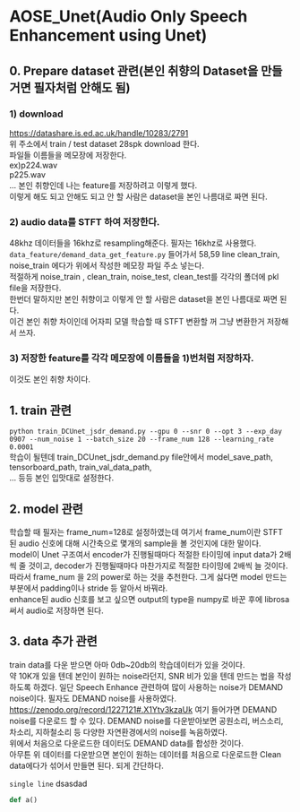 # AOSE_Unet(Audio Only Speech Enhancement using Unet)  

## 0. Prepare dataset 관련(본인 취향의 Dataset을 만들거면 필자처럼 안해도 됨)
### 1) download
https://datashare.is.ed.ac.uk/handle/10283/2791  
위 주소에서 train / test dataset 28spk download 한다.  
파일들 이름들을 메모장에 저장한다.  
ex)p224.wav  
p225.wav  
...
본인 취향인데 나는 feature를 저장하려고 이렇게 했다.  
이렇게 해도 되고 안해도 되고 안 할 사람은 dataset을 본인 나름대로 짜면 된다.  

### 2) audio data를 STFT 하여 저장한다.  
48khz 데이터들을 16khz로 resampling해준다. 필자는 16khz로 사용했다.
```data_feature/demand_data_get_feature.py``` 들어가서 58,59 line clean_train, noise_train 에다가 위에서 작성한 메모장 파일 주소 넣는다.  
적절하게 noise_train , clean_train, noise_test, clean_test를 각각의 폴더에 pkl file을 저장한다.  
한번더 말하지만 본인 취향이고 이렇게 안 할 사람은 dataset을 본인 나름대로 짜면 된다.  
이건 본인 취향 차이인데 어자피 모델 학습할 때 STFT 변환할 꺼 그냥 변환한거 저장해서 쓰자.  

### 3) 저장한 feature를 각각 메모장에 이름들을 1)번처럼 저장하자.  
이것도 본인 취향 차이다.  

## 1. train 관련  
```python train_DCUnet_jsdr_demand.py --gpu 0 --snr 0 --opt 3 --exp_day 0907 --num_noise 1 --batch_size 20 --frame_num 128 --learning_rate 0.0001```  
학습이 될텐데 train_DCUnet_jsdr_demand.py file안에서 model_save_path, tensorboard_path, train_val_data_path,  
... 등등 본인 입맛대로 설정한다.

## 2. model 관련  
학습할 때 필자는 frame_num=128로 설정하였는데 여기서 frame_num이란 STFT 된 audio 신호에 대해 시간축으로 몇개의 sample을 볼 것인지에 대한 말이다.  
model이 Unet 구조여서 encoder가 진행될때마다 적절한 타이밍에 input data가 2배씩 줄 것이고, decoder가 진행될때마다 마찬가지로 적절한 타이밍에 2배씩 늘 것이다.  
따라서 frame_num 을 2의 power로 하는 것을 추천한다. 그게 싫다면 model 만드는 부분에서 padding이나 stride 등 알아서 바꿔라.  
enhance된 audio 신호를 보고 싶으면 output의 type을 numpy로 바꾼 후에 librosa써서 audio로 저장하면 된다.

## 3. data 추가 관련  
train data를 다운 받으면 아마 0db~20db의 학습데이터가 있을 것이다.  
약 10K개 있을 텐데 본인이 원하는 noise라던지, SNR 비가 있을 텐데 만드는 법을 작성하도록 하겠다.
일단 Speech Enhance 관련하여 많이 사용하는 noise가 DEMAND noise이다. 필자도 DEMAND noise를 사용하였다.  
https://zenodo.org/record/1227121#.X1Ytv3kzaUk 여기 들어가면 DEMAND noise를 다운로드 할 수 있다.
DEMAND noise를 다운받아보면 공원소리, 버스소리, 차소리, 지하철소리 등 다양한 자연환경에서의 noise를 녹음하였다.  
위에서 처음으로 다운로드한 데이터도 DEMAND data를 합성한 것이다.  
아무튼 위 데이터를 다운받으면 본인이 원하는 데이터를 처음으로 다운로드한 Clean data에다가 섞어서 만들면 된다. 되게 간단하다.  


```single line``` dsasdad

```python
def a()


```

